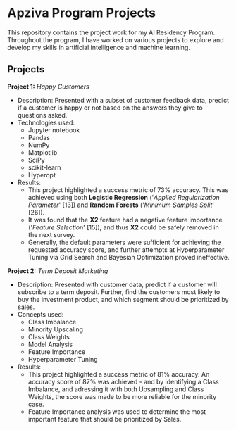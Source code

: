 # Apziva Program Projects

This repository contains the project work for my AI Residency Program. Throughout the program, I have worked on various projects to explore and develop my skills in artificial intelligence and machine learning.

## Projects
**Project 1:** *Happy Customers*

- Description: Presented with a subset of customer feedback data, predict if a customer is happy or not based on the answers they give to questions asked.
- Technologies used: 
    - Jupyter notebook 
    - Pandas
    - NumPy
    - Matplotlib
    - SciPy
    - scikit-learn
    - Hyperopt
- Results: 
    - This project highlighted a success metric of 73% accuracy. This was achieved using both **Logistic Regression** ('*Applied Regularization Parameter*' [13]) and **Random Forests** ('*Minimum Samples Split*' [26]).
    - It was found that the **X2** feature had a negative feature importance ('*Feature Selection*' [15]), and thus **X2** could be safely removed in the next survey.
    - Generally, the default parameters were sufficient for achieving the requested accuracy score, and further attempts at Hyperparameter Tuning via Grid Search and Bayesian Optimization proved ineffective.

**Project 2:** *Term Deposit Marketing*

- Description: Presented with customer data, predict if a customer will subscribe to a term deposit. Further, find the customers most likely to buy the investment product, and which segment should be prioritized by sales.
- Concepts used: 
    - Class Imbalance 
    - Minority Upscaling
    - Class Weights
    - Model Analysis
    - Feature Importance
    - Hyperparameter Tuning
- Results: 
    - This project highlighted a success metric of 81% accuracy. An accuracy score of 87% was achieved - and by identifying a Class Imbalance, and adressing it with both Upsampling and Class Weights, the score was made to be more reliable for the minority case.
    - Feature Importance analysis was used to determine the most important feature that should be prioritized by Sales.
